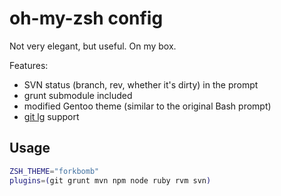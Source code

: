 # oh-my-zsh config
Not very elegant, but useful. On my box.

Features:
* SVN status (branch, rev, whether it's dirty) in the prompt
* grunt submodule included
* modified Gentoo theme (similar to the original Bash prompt)
* [git lg](https://coderwall.com/p/euwpig) support

## Usage
```bash
ZSH_THEME="forkbomb"
plugins=(git grunt mvn npm node ruby rvm svn)
```
